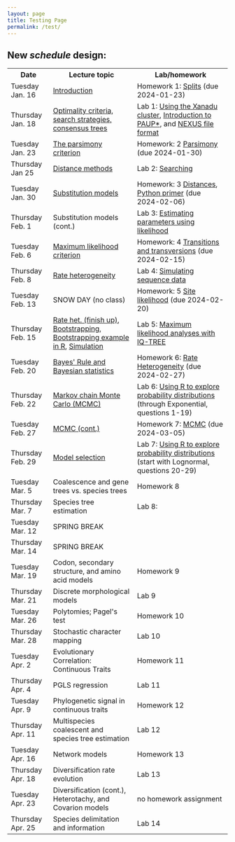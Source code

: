 ```yaml
---
layout: page
title: Testing Page
permalink: /test/
---
```


## New _schedule_ design:

<table>
<tr><th>Date</th> <th>Lecture topic</th> <th>Lab/homework</th></tr>
<tr><td>Tuesday Jan. 16   </td><td> <a href="https://gnetum.eeb.uconn.edu/courses/phylogenetics/01-intro-annotated.pdf">Introduction</a>                                                </td><td> Homework 1: <a href="https://gnetum.eeb.uconn.edu/courses/phylogenetics/hw1-TreeFromSplits.pdf">Splits</a> (due 2024-01-23)                                                            </td></tr>
<tr><td>Thursday Jan. 18  </td><td> <a href="https://gnetum.eeb.uconn.edu/courses/phylogenetics/02-searching-annotated.pdf">Optimality criteria, 
                                                                                                        search strategies, consensus trees</a>                                          </td><td> Lab 1: <a href="https://plewis.github.io/xanadu/">Using the Xanadu cluster</a>, <a href="/paup/">Introduction to PAUP*</a>, and <a href="/nexus/">NEXUS file format</a>                </td></tr>
<tr><td>Tuesday Jan. 23   </td><td> <a href="https://gnetum.eeb.uconn.edu/courses/phylogenetics/03-parsimony-annotated.pdf">The parsimony criterion</a>                                 </td><td> Homework: 2 <a href="https://gnetum.eeb.uconn.edu/courses/phylogenetics/hw2-parsimony.pdf">Parsimony</a> (due 2024-01-30)                                                              </td></tr>
<tr><td>Thursday Jan 25   </td><td> <a href="https://gnetum.eeb.uconn.edu/courses/phylogenetics/04-distances-annotated.pdf">Distance methods</a>                                        </td><td> Lab 2: <a href="https://plewis.github.io/searching/">Searching</a>                                                                                                                     </td></tr>
<tr><td>Tuesday Jan. 30   </td><td> <a href="https://gnetum.eeb.uconn.edu/courses/phylogenetics/05-models-annotated.pdf">Substitution models</a>                                        </td><td> Homework: 3 <a href="https://gnetum.eeb.uconn.edu/courses/phylogenetics/hw3-distance.pdf">Distances</a>, <a href="https://plewis.github.io/python/">Python primer</a> (due 2024-02-06) </td></tr>
<tr><td>Thursday Feb. 1   </td><td> Substitution models (cont.)                                                                                                                         </td><td> Lab 3: <a href="https://plewis.github.io/likelihood/">Estimating parameters using likelihood</a>                                                                                       </td></tr>
<tr><td>Tuesday Feb. 6    </td><td> <a href="https://gnetum.eeb.uconn.edu/courses/phylogenetics/06-likelihood-annotated.pdf">Maximum likelihood criterion</a>                           </td><td> Homework: 4 <a href="https://gnetum.eeb.uconn.edu/courses/phylogenetics/04-hw4-k80beta.pdf">Transitions and transversions</a> (due 2024-02-15)                                         </td></tr>
<tr><td>Thursday Feb. 8   </td><td> <a href="https://gnetum.eeb.uconn.edu/courses/phylogenetics/07-ratehet-annotated.pdf">Rate heterogeneity </a>                                       </td><td> Lab 4: <a href="https://plewis.github.io/simulation/">Simulating sequence data</a>                                                                                                     </td></tr>
<tr><td>Tuesday Feb. 13	  </td><td> SNOW DAY (no class)                                                                                                                                 </td><td> Homework: 5 <a href="https://gnetum.eeb.uconn.edu/courses/phylogenetics/hw5-likelihood.pdf">Site likelihood</a> (due 2024-02-20)                                                       </td></tr>
<tr><td>Thursday Feb. 15  </td><td> <a href="https://gnetum.eeb.uconn.edu/courses/phylogenetics/07-ratehet2-annotated.pdf">Rate het. (finish up)</a>, 
                                    <a href="https://gnetum.eeb.uconn.edu/courses/phylogenetics/08-bootstrapping-annotated.pdf">Bootstrapping</a>, 
                                    <a href="https://gnetum.eeb.uconn.edu/courses/phylogenetics/bootstrap.Rmd">Bootstrapping example in R</a>, 
                                    <a href="https://gnetum.eeb.uconn.edu/courses/phylogenetics/08-simulation-annotated.pdf">Simulation</a>                                             </td><td> Lab 5: <a href="https://plewis.github.io/iqtree/">Maximum likelihood analyses with IQ-TREE</a>                                                                                         </td></tr>
<tr><td>Tuesday Feb. 20   </td><td> <a href="https://gnetum.eeb.uconn.edu/courses/phylogenetics/09-bayesrule-annotated.pdf">Bayes' Rule and Bayesian statistics</a>                     </td><td> Homework 6: <a href="https://plewis.github.io/hwratehet/">Rate Heterogeneity</a> (due 2024-02-27)                                                                                                        </td></tr>
<tr><td>Thursday Feb. 22  </td><td> <a href="https://gnetum.eeb.uconn.edu/courses/phylogenetics/10-mcmc-annotated.pdf">Markov chain Monte Carlo (MCMC)</a>                              </td><td> Lab 6: <a href="https://plewis.github.io/rprobdist/">Using R to explore probability distributions</a> (through Exponential, questions 1-19)                                            </td></tr>
<tr><td>Tuesday Feb. 27   </td><td> <a href="https://gnetum.eeb.uconn.edu/courses/phylogenetics/11-mcmc2-annotated.pdf">MCMC (cont.)</a>                                                </td><td> Homework 7: <a href="https://plewis.github.io/hwmcmc/">MCMC</a> (due 2024-03-05)                                                                                                       </td></tr>
<tr><td>Thursday Feb. 29  </td><td> <a href="https://gnetum.eeb.uconn.edu/courses/phylogenetics/12-model-selection.pdf">Model selection</a>                                             </td><td> Lab 7: <a href="https://plewis.github.io/rprobdist/">Using R to explore probability distributions</a> (start with Lognormal, questions 20-29)                                          </td></tr>
<tr><td>Tuesday Mar. 5    </td><td> Coalescence and gene trees vs. species trees                                                                                                        </td><td> Homework 8</td></tr>
<tr><td>Thursday Mar. 7   </td><td> Species tree estimation                                                                                                                             </td><td> Lab 8:</td></tr>
<tr><td>Tuesday Mar. 12   </td><td> SPRING BREAK                                                                                                                                        </td><td></td></tr>
<tr><td>Thursday Mar. 14  </td><td> SPRING BREAK                                                                                                                                        </td><td></td></tr>
<tr><td>Tuesday Mar.  19  </td><td> Codon, secondary structure, and amino acid models                                                                                                   </td><td> Homework 9</td></tr>
<tr><td>Thursday Mar. 21  </td><td> Discrete morphological models                                                                                                                       </td><td> Lab 9</td></tr>
<tr><td>Tuesday Mar. 26   </td><td> Polytomies; Pagel's test                                                                                                                            </td><td> Homework 10</td></tr>
<tr><td>Thursday Mar. 28  </td><td> Stochastic character mapping                                                                                                                        </td><td> Lab 10</td></tr>
<tr><td>Tuesday Apr. 2    </td><td> Evolutionary Correlation: Continuous Traits                                                                                                         </td><td> Homework 11</td></tr>
<tr><td>Thursday Apr. 4   </td><td> PGLS regression                                                                                                                                     </td><td> Lab 11</td></tr>
<tr><td>Tuesday Apr. 9    </td><td> Phylogenetic signal in continuous traits                                                                                                            </td><td> Homework 12</td></tr>
<tr><td>Thursday Apr. 11  </td><td> Multispecies coalescent and species tree estimation                                                                                                 </td><td> Lab 12</td></tr>
<tr><td>Tuesday Apr. 16   </td><td> Network models                                                                                                                                      </td><td> Homework 13</td></tr>
<tr><td>Thursday Apr. 18  </td><td> Diversification rate evolution                                                                                                                      </td><td> Lab 13</td></tr>
<tr><td>Tuesday Apr. 23   </td><td> Diversification (cont.), Heterotachy, and Covarion models                                                                                           </td><td> no homework assignment</td></tr>
<tr><td>Thursday Apr. 25  </td><td> Species delimitation and information                                                                                                                </td><td> Lab 14</td></tr>
</table>